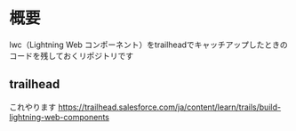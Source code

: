 # 概要

lwc（Lightning Web コンポーネント）をtrailheadでキャッチアップしたときのコードを残しておくリポジトリです

## trailhead

これやります
https://trailhead.salesforce.com/ja/content/learn/trails/build-lightning-web-components